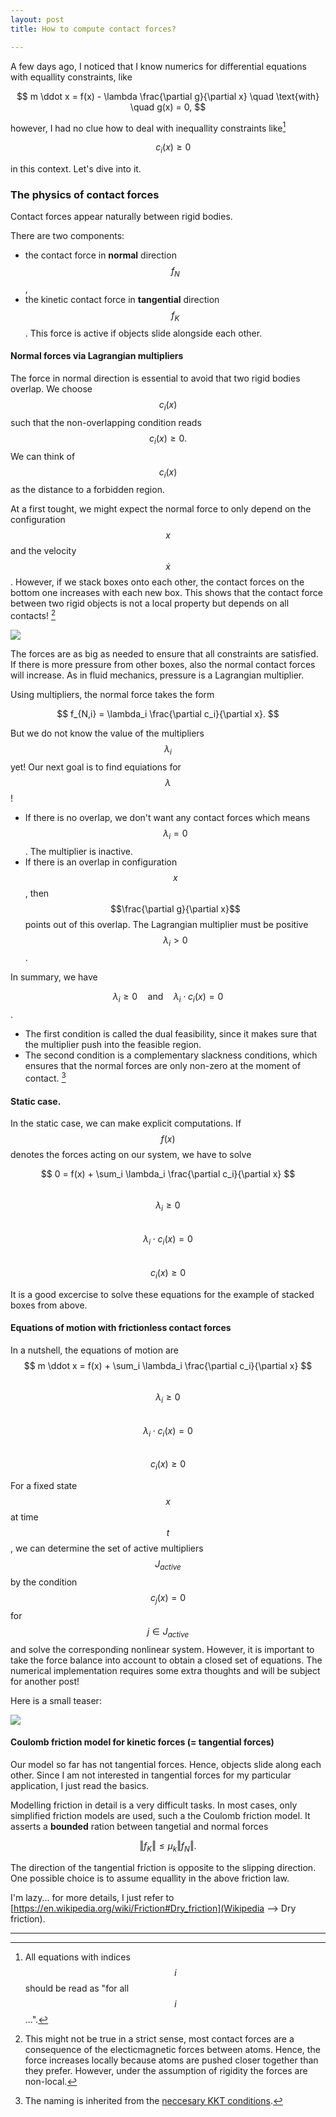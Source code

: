 ```yaml
---
layout: post
title: How to compute contact forces?

---
```

A few days ago, I noticed that I know numerics for differential equations with equallity constraints, like

$$  
m \ddot x = f(x) - \lambda \frac{\partial g}{\partial x} \quad \text{with} \quad g(x) = 0,  
$$

however, I had no clue how to deal with inequallity constraints like[^3]

$$  
\quad c_i(x) \geq 0
$$

in this context. Let's dive into it.

### The physics of contact forces

Contact forces appear naturally between rigid bodies.

There are two components:

* the contact force in **normal** direction $$f_N$$,
* the kinetic contact force in **tangential** direction $$f_K$$. This force is active if objects slide alongside each other.

#### Normal forces via Lagrangian multipliers

The force in normal direction is essential to avoid that two rigid bodies overlap.
We choose $$c_i(x)$$ such that the non-overlapping condition
reads
$$
c_i(x) \geq 0.
$$
We can think of $$c_i(x)$$ as the distance to a forbidden region.

At a first tought, we might expect the normal force to only depend on the configuration $$x$$ and the velocity $$\dot x$$.
However, if we stack boxes onto each other, the contact forces on the bottom one increases with each new box. This shows that the contact force between two rigid objects is not a local property but depends on all contacts! [^2]

<img class="col three" src="{{ site.baseurl }}/assets/boxes.png"/>

The forces are as big as needed to ensure that all constraints are satisfied.
If there is more pressure from other boxes, also the normal contact forces will increase.
As in fluid mechanics, pressure is a Lagrangian multiplier.

Using multipliers, the normal force takes the form

$$
f_{N,i} = \lambda_i \frac{\partial c_i}{\partial x}.
$$

But we do not know the value of the multipliers $$\lambda_i$$ yet! 
Our next goal is to find equiations for $$\lambda$$!
- If there is no overlap, we don't want any contact forces which means $$\lambda_i = 0$$. The multiplier is inactive.
- If there is an overlap in configuration $$x$$, then $$\frac{\partial g}{\partial x}$$ points out of this overlap. The Lagrangian multiplier must be positive $$\lambda_i > 0$$.

In summary, we have

$$ \lambda_i \geq 0 \quad \text{and} \quad \lambda_i \cdot c_i(x) = 0$$.

- The first condition is called the dual feasibility, since it makes sure that the multiplier push into the feasible region.  
- The second condition is a complementary slackness conditions, which ensures that the normal forces are only non-zero at the moment of contact. [^1]

#### Static case.

In the static case, we can make explicit computations. If $$f(x)$$ denotes the forces acting on our system, we have to solve
 
$$
0 = f(x) + \sum_i \lambda_i \frac{\partial c_i}{\partial x} 
$$ <br/>
$$ \lambda_i \geq 0 $$ <br/>
$$ \lambda_i \cdot c_i(x) = 0 $$ <br/>
$$ c_i(x) \geq 0 $$

It is a good excercise to solve these equations for the example of stacked boxes from above.

#### Equations of motion with frictionless contact forces

In a nutshell, the equations of motion are
$$
m \ddot x = f(x) + \sum_i \lambda_i \frac{\partial c_i}{\partial x} 
$$ <br/>
$$ \lambda_i \geq 0 $$ <br/>
$$ \lambda_i \cdot c_i(x) = 0 $$ <br/>
$$ c_i(x) \geq 0 $$

For a fixed state $$x$$ at time $$t$$, we can determine the set of active multipliers $$J_{active}$$ by the condition $$c_j(x) = 0$$ for $$j \in J_{active}$$
and solve the corresponding nonlinear system. However, it is important to take the force balance into account to obtain a closed set of equations. The numerical implementation requires some extra thoughts and will be subject for another post!

Here is a small teaser:

<img class="col two" src="{{ site.baseurl }}/assets/3_spheres.gif"/>

#### Coulomb friction model for kinetic forces (= tangential forces) 

Our model so far has not tangential forces. Hence, objects slide along each other.
Since I am not interested in tangential forces for my particular application, I just read the basics.

Modelling friction in detail is a very difficult tasks. In most cases, only simplified friction models are used, such a the Coulomb friction model.
It asserts a **bounded** ration between tangetial and normal forces
 
$$
\Vert f_K \Vert \leq \mu_k \Vert f_N \Vert.
$$

The direction of the tangential friction is opposite to the slipping direction.
One possible choice is to assume equallity in the above friction law.

I'm lazy... for more details, I just refer to 
[https://en.wikipedia.org/wiki/Friction#Dry_friction](Wikipedia --> Dry friction).


***

[^1]: The naming is inherited from the [neccesary KKT conditions](https://en.wikipedia.org/wiki/Karush%E2%80%93Kuhn%E2%80%93Tucker_conditions#Necessary_conditions).
[^2]: This might not be true in a strict sense, most contact forces are a consequence of the electicmagnetic forces between atoms. Hence, the force increases locally because atoms are pushed closer together than they prefer. However, under the assumption of rigidity the forces are non-local.
[^3]: All equations with indices $$i$$ should be read as "for all $$i$$ ...".